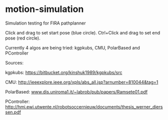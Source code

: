 motion-simulation
=================

Simulation testing for FIRA pathplanner

Click and drag to set start pose (blue circle).
Ctrl+Click and drag to set end pose (red circle).

Currently 4  algos are being tried: kgpkubs, CMU, PolarBased and PController

Sources:

kgpkubs: https://bitbucket.org/kinshuk1989/kgpkubs/src

CMU: http://ieeexplore.ieee.org/xpls/abs_all.jsp?arnumber=810044&tag=1

PolarBased: www.dis.uniroma1.it/~labrob/pub/papers/Ramsete01.pdf

PController: http://hmi.ewi.utwente.nl/robotsoccernieuw/documents/thesis_werner_dierssen.pdf
